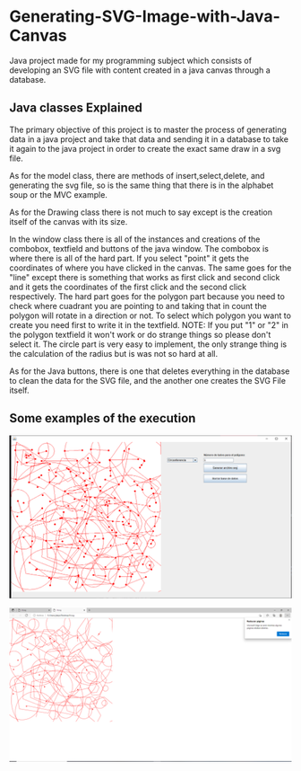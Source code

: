 # Generating-SVG-Image-with-Java-Canvas
Java project made for my programming subject which consists of developing an SVG file with content created in a java canvas through a database.

## Java classes Explained

The primary objective of this project is to master the process of generating data in a java project and take that data and sending it in a database to take it again to the java project in order to create the exact same draw in a svg file.

As for the model class, there are methods of insert,select,delete, and generating the svg file, so is the same thing that there is in the alphabet soup or the MVC example.

As for the Drawing class there is not much to say except is the creation itself of the canvas with its size.

In the window class there is all of the instances and creations of the combobox, textfield and buttons of the java window. The combobox is where there is all of the hard part.
If you select "point" it gets the coordinates of where you have clicked in the canvas. The same goes for the "line" except there is something that works as first click and second click and it gets the coordinates of the first click and the second click respectively.
The hard part goes for the polygon part because you need to check where cuadrant you are pointing to and taking that in count the polygon will rotate in a direction or not. To select which polygon you want to create you need first to write it in the textfield.
NOTE: If you put "1" or "2" in the polygon textfield it won't work or do strange things so please don't select it.
The circle part is very easy to implement, the only strange thing is the calculation of the radius but is was not so hard at all.

As for the Java buttons, there is one that deletes everything in the database to clean the data for the SVG file, and the another one creates the SVG File itself.

## Some examples of the execution

![Image text](https://github.com/JohanSantanaGalvanJob/Generating-SVG-Image-with-Java-Canvas/blob/master/canvas.PNG)

![Image text](https://github.com/JohanSantanaGalvanJob/Generating-SVG-Image-with-Java-Canvas/blob/master/svgfile.PNG)
